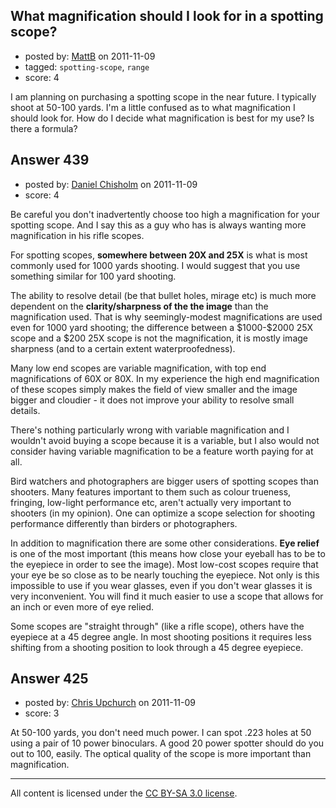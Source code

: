 ## What magnification should I look for in a spotting scope?

- posted by: [MattB](https://stackexchange.com/users/-1/24-mattb) on 2011-11-09
- tagged: `spotting-scope`, `range`
- score: 4

<p>I am planning on purchasing a spotting scope in the near future.  I typically shoot at 50-100 yards.  I'm a little confused as to what magnification I should look for.  How do I decide what magnification is best for my use?  Is there a formula?</p>



## Answer 439

- posted by: [Daniel Chisholm](https://stackexchange.com/users/-1/36-daniel-chisholm) on 2011-11-09
- score: 4

<p>Be careful you don't inadvertently choose too high a magnification for your spotting scope.  And I say this as a guy who has is always wanting more magnification in his rifle scopes.</p>

<p>For spotting scopes, <strong>somewhere between 20X and 25X</strong> is what is most commonly used for 1000 yards shooting.  I would suggest that you use something similar for 100 yard shooting.</p>

<p>The ability to resolve detail (be that bullet holes, mirage etc) is much more dependent on the <strong>clarity/sharpness of the the image</strong> than the magnification used.  That is why seemingly-modest magnifications are used even for 1000 yard shooting; the difference between a $1000-$2000 25X scope and a $200 25X scope is not the magnification, it is mostly image sharpness (and to a certain extent waterproofedness).</p>

<p>Many low end scopes are variable magnification, with top end magnifications of 60X or 80X.  In my experience the high end magnification of these scopes simply makes the field of view smaller and the image bigger and cloudier - it does not improve your ability to resolve small details.</p>

<p>There's nothing particularly wrong with variable magnification and I wouldn't avoid buying a scope because it is a variable, but I also would not consider having variable magnification to be a feature worth paying for at all.</p>

<p>Bird watchers and photographers are bigger users of spotting scopes than shooters.  Many features important to them such as colour trueness, fringing, low-light performance etc, aren't actually very important to shooters (in my opinion).  One can optimize a scope selection for shooting performance differently than birders or photographers.</p>

<p>In addition to magnification there are some other considerations.  <strong>Eye relief</strong> is one of the most important (this means how close your eyeball has to be to the eyepiece in order to see the image).  Most low-cost scopes require that your eye be so close as to be nearly touching the eyepiece.  Not only is this impossible to use if you wear glasses, even if you don't wear glasses it is very inconvenient.  You will find it much easier to use a scope that allows for an inch or even more of eye relied.</p>

<p>Some scopes are "straight through" (like a rifle scope), others have the eyepiece at a 45 degree angle.  In most shooting positions it requires less shifting from a shooting position to look through a 45 degree eyepiece.</p>



## Answer 425

- posted by: [Chris Upchurch](https://stackexchange.com/users/-1/79-chris-upchurch) on 2011-11-09
- score: 3

<p>At 50-100 yards, you don't need much power.  I can spot .223 holes at 50 using a pair of 10 power binoculars.  A good 20 power spotter should do you out to 100, easily.  The optical quality of the scope is more important than magnification.</p>




---

All content is licensed under the [CC BY-SA 3.0 license](https://creativecommons.org/licenses/by-sa/3.0/).
